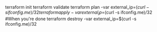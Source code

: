 
terraform init
terraform validate
terraform plan -var external_ip=$(curl -s ifconfig.me)/32
terraform apply -var external_ip=$(curl -s ifconfig.me)/32
#When you're done
terraform destroy -var external_ip=$(curl -s ifconfig.me)/32
